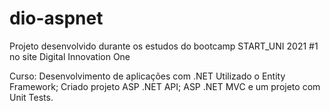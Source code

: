 # dio-aspnet
Projeto desenvolvido durante os estudos do bootcamp START_UNI 2021 #1 no site Digital Innovation One

Curso: Desenvolvimento de aplicações com .NET
Utilizado o Entity Framework;
Criado projeto ASP .NET API; ASP .NET MVC e um projeto com Unit Tests.
